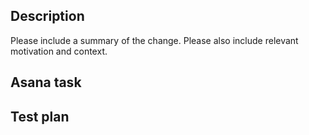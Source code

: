 ## Description

Please include a summary of the change. Please also include relevant motivation and context.

## Asana task

## Test plan
